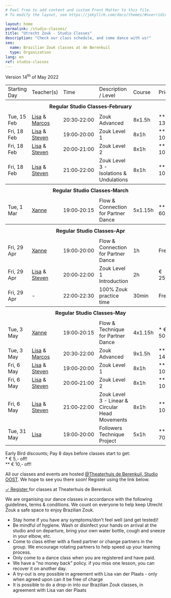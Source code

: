 ```yaml
---
# Feel free to add content and custom Front Matter to this file.
# To modify the layout, see https://jekyllrb.com/docs/themes/#overriding-theme-defaults

layout: home
permalink: /studio-classes/
title: "Utrecht Zouk - Studio Classes"
description: "Check our class schedule, and come dance with us!"
seo:
  name: Brazilian Zouk classes at de Berenkuil
  type: Organization
lang: en
ref: studio-classes
---
```


Version 14<sup>th</sup> of May 2022

<table id="schedule">
<tbody>

<tr>
  <td>Starting Day</td>
  <td>Teacher(s)</td>
  <td>Time</td>
  <td>Description / Level</td>
  <td>Course</td>
  <td style="width:60px">Price</td>
</tr>

<tr style="height: 40px;">
  <th colspan="9">Regular Studio Classes&#8209;February</th>
</tr>

<tr>
  <td>Tue, 15 Feb</td>
  <td>
    <a href="/about#lisa">Lisa</a>
    &
    <a href="/about#marcos">Marcos</a>
  </td>
  <td>20:30&#8209;22:00</td>
  <td>Zouk Advanced</td>
  <td>8x1.5h</td>
  <td>&ast;&ast; € 130,-</td>
</tr>

<tr>
  <td>Fri, 18 Feb</td>
  <td>
    <a href="/about#lisa">Lisa</a>
    &
    <a href="/about#steven">Steven</a>
  </td>
  <td>19:00&#8209;20:00</td>
  <td>Zouk Level 1</td>
  <td>8x1h</td>
  <td>&ast;&ast; € 100,-</td>
</tr>

<tr>
  <td>Fri, 18 Feb</td>
  <td>
    <a href="/about#lisa">Lisa</a>
    &
    <a href="/about#steven">Steven</a>
  </td>
  <td>20:00&#8209;21:00</td>
  <td>Zouk Level 2</td>
  <td>8x1h</td>
  <td>&ast;&ast; € 100,-</td>
</tr>

<tr>
  <td>Fri, 18 Feb</td>
  <td>
    <a href="/about#lisa">Lisa</a>
    &
    <a href="/about#steven">Steven</a>
  </td>
  <td>21:00&#8209;22:00</td>
  <td>Zouk Level 3 - Isolations & Undulations</td>
  <td>8x1h</td>
  <td>&ast;&ast; € 100,-</td>
</tr>

<tr style="height: 40px;">
  <th colspan="9">Regular Studio Classes&#8209;March</th>
</tr>

<tr>
  <td>Tue, 1 Mar</td>
  <td><a href="/about#xanne">Xanne</a></td>
  <td>19:00&#8209;20:15</td>
  <td>Flow & Connection for Partner Dance</td>
  <td>5x1.15h</td>
  <td>&ast;&ast; € 60,-</td>
</tr>

<tr style="height: 40px;">
  <th colspan="9">Regular Studio Classes&#8209;Apr</th>
</tr>

<tr>
  <td>Fri, 29 Apr</td>
  <td><a href="/about#xanne">Xanne</a></td>
  <td>19:00&#8209;20:00</td>
  <td>Flow & Connection for Partner Dance</td>
  <td>1h</td>
  <td>Free</td>
</tr>
<tr>
  <td>Fri, 29 Apr</td>
  <td>
    <a href="/about#lisa">Lisa</a>
    &
    <a href="/about#steven">Steven</a>
  </td>
  <td>20:00&#8209;22:00</td>
  <td>Zouk Level 1 Introduction</td>
  <td>2h</td>
  <td>€ 25,-</td>
</tr>
<tr>
  <td>Fri, 29 Apr</td>
  <td>
    -
  </td>
  <td>22:00&#8209;22:30</td>
  <td>100% Zouk practice time</td>
  <td>30min</td>
  <td>Free</td>
</tr>
  
<tr style="height: 40px;">
  <th colspan="9">Regular Studio Classes&#8209;May</th>
</tr>

<tr>
  <td>Tue, 3 May</td>
  <td><a href="/about#xanne">Xanne</a></td>
  <td>19:00&#8209;20:15</td>
  <td>Flow & Technique for Partner Dance</td>
  <td>4x1.15h</td>
  <td>&ast; € 50,-</td>
</tr>

<tr>
  <td>Tue, 3 May</td>
  <td>
    <a href="/about#lisa">Lisa</a>
    &
    <a href="/about#marcos">Marcos</a>
  </td>
  <td>20:30&#8209;22:00</td>
  <td>Zouk Advanced</td>
  <td>9x1.5h</td>
  <td>&ast;&ast; € 145,-</td>
</tr>

<tr>
  <td>Fri, 6 May</td>
  <td>
    <a href="/about#lisa">Lisa</a>
    &
    <a href="/about#steven">Steven</a>
  </td>
  <td>19:00&#8209;20:00</td>
  <td>Zouk Level 1</td>
  <td>8x1h</td>
  <td>&ast;&ast; € 100,-</td>
</tr>

<tr>
  <td>Fri, 6 May</td>
  <td>
    <a href="/about#lisa">Lisa</a>
    &
    <a href="/about#steven">Steven</a>
  </td>
  <td>20:00&#8209;21:00</td>
  <td>Zouk Level 2</td>
  <td>8x1h</td>
  <td>&ast;&ast; € 100,-</td>
</tr>

<tr>
  <td>Fri, 6 May</td>
  <td>
    <a href="/about#lisa">Lisa</a>
    &
    <a href="/about#steven">Steven</a>
  </td>
  <td>21:00&#8209;22:00</td>
  <td>Zouk Level 3 - Linear & Circular Head Movements</td>
  <td>8x1h</td>
  <td>&ast;&ast; € 100,-</td>
</tr>

<tr>
  <td>Tue, 31 May</td>
  <td>
    <a href="/about#lisa">Lisa</a>
  </td>
  <td>19:00&#8209;20:00</td>
  <td>Followers Technique Project</td>
  <td>5x1h</td>
  <td>&ast;&ast; € 70,-</td>
</tr>

</tbody>
</table>

Early Bird discounts; Pay 8 days before classes start to get:
<br/>
\* € 5,- off!
<br/>
\*\* € 10,- off!

All our classes and events are hosted
<a href='https://goo.gl/maps/86Nr5hmZY3mu5sVP6'>@Theaterhuis de Berenkuil, Studio OOST</a>.
We hope to see you there soon! Register using the link below.

<a
  class="button"
  target="_blank"
  href="https://www.ledenbeheer.be/public/459278">
  ✓ Register
</a>
for classes at Theaterhuis de Berenkuil.

We are organising our dance classes in accordance with the following guidelines,
terms & conditions.
We count on everyone to help keep Utrecht Zouk a safe space to enjoy Brazilian Zouk.

* Stay home if you have any symptoms/don’t feel well (and get tested)!
* Be mindful of hygiene. Wash or disinfect your hands on arrival at the studio and on departure, bring your own water bottle, cough and sneeze in your elbow, etc.
* Come to class either with a fixed partner or change partners in the group. We encourage rotating partners to help speed up your learning process.
* Only come to a dance class when you are registered and have paid.
* We have a "no money back" policy. if you miss one lesson, you can recover it on another day.
* A try-out is ony possible in agreement with Lisa van der Plaats - only when agreed upon can it be free of charge
* It is possible to do a drop-in into our Brazilian Zouk classes, in agreement with Lisa van der Plaats
